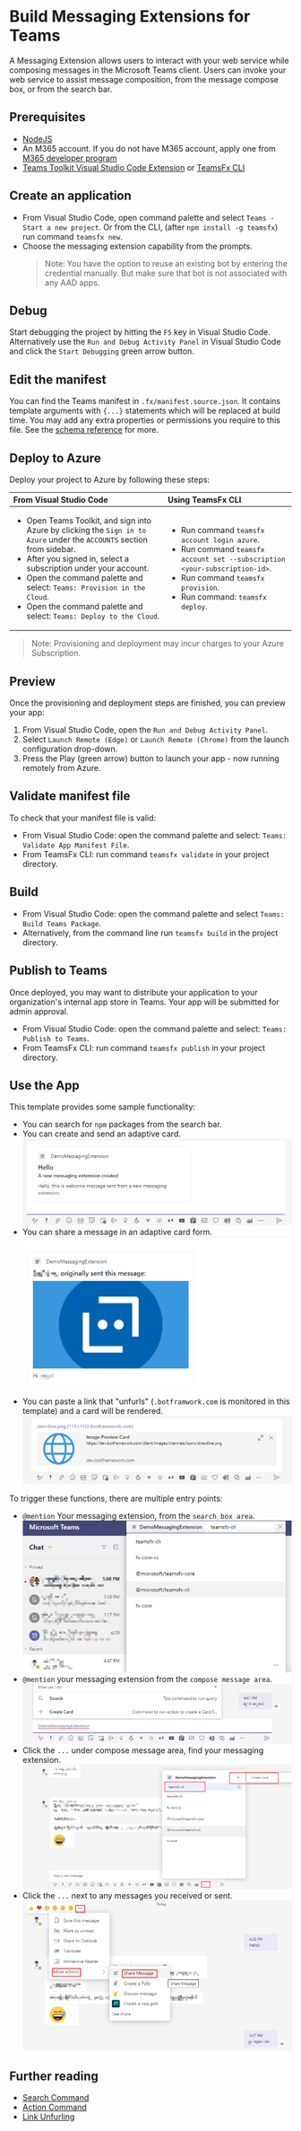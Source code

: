 # Build Messaging Extensions for Teams

A Messaging Extension allows users to interact with your web service while composing messages in the Microsoft Teams client. Users can invoke your web service to assist message composition, from the message compose box, or from the search bar.

## Prerequisites

- [NodeJS](https://nodejs.org/en/)
- An M365 account. If you do not have M365 account, apply one from [M365 developer program](https://developer.microsoft.com/en-us/microsoft-365/dev-program)
- [Teams Toolkit Visual Studio Code Extension](https://aka.ms/teams-toolkit) or [TeamsFx CLI](https://aka.ms/teamsfx-cli)

## Create an application

- From Visual Studio Code, open command palette and select `Teams - Start a new project`. Or from the CLI, (after `npm install -g teamsfx`) run command `teamsfx new`.
- Choose the messaging extension capability from the prompts.
  > Note: You have the option to reuse an existing bot by entering the credential manually. But make sure that bot is not associated with any AAD apps.

## Debug

Start debugging the project by hitting the `F5` key in Visual Studio Code. Alternatively use the `Run and Debug Activity Panel` in Visual Studio Code and click the `Start Debugging` green arrow button.

## Edit the manifest

You can find the Teams manifest in `.fx/manifest.source.json`. It contains template arguments with `{...}` statements which will be replaced at build time. You may add any extra properties or permissions you require to this file. See the [schema reference](https://docs.microsoft.com/en-us/microsoftteams/platform/resources/schema/manifest-schema) for more.

## Deploy to Azure

Deploy your project to Azure by following these steps:

| From Visual Studio Code                                                                                                                                                                                                                                                                                                                                                     | Using TeamsFx CLI                                                                                                                                                                                                            |
| :---------------------------------------------------------------------------------------------------------------------------------------------------------------------------------------------------------------------------------------------------------------------------------------------------------------------------------------------------------------------- | :--------------------------------------------------------------------------------------------------------------------------------------------------------------------------------------------------------------------------- |
| <ul><li>Open Teams Toolkit, and sign into Azure by clicking the `Sign in to Azure` under the `ACCOUNTS` section from sidebar.</li> <li>After you signed in, select a subscription under your account.</li><li>Open the command palette and select: `Teams: Provision in the Cloud`.</li><li>Open the command palette and select: `Teams: Deploy to the Cloud`.</li></ul> | <ul> <li>Run command `teamsfx account login azure`.</li> <li>Run command `teamsfx account set --subscription <your-subscription-id>`.</li> <li> Run command `teamsfx provision`.</li> <li>Run command: `teamsfx deploy`. </li></ul> |

> Note: Provisioning and deployment may incur charges to your Azure Subscription.

## Preview

Once the provisioning and deployment steps are finished, you can preview your app:
1. From Visual Studio Code, open the `Run and Debug Activity Panel`.
1. Select `Launch Remote (Edge)` or `Launch Remote (Chrome)` from the launch configuration drop-down. 
1. Press the Play (green arrow) button to launch your app - now running remotely from Azure.

## Validate manifest file

To check that your manifest file is valid:

- From Visual Studio Code: open the command palette and select: `Teams: Validate App Manifest File`.
- From TeamsFx CLI: run command `teamsfx validate` in your project directory.

## Build

- From Visual Studio Code: open the command palette and select `Teams: Build Teams Package`.
- Alternatively, from the command line run `teamsfx build` in the project directory.

## Publish to Teams

Once deployed, you may want to distribute your application to your organization's internal app store in Teams. Your app will be submitted for admin approval.

- From Visual Studio Code: open the command palette and select: `Teams: Publish to Teams`.
- From TeamsFx CLI: run command `teamsfx publish` in your project directory.

## Use the App

This template provides some sample functionality:

- You can search for `npm` packages from the search bar.
- You can create and send an adaptive card.
  ![CreateCard](./images/AdaptiveCard.png)
- You can share a message in an adaptive card form.
  ![ShareMessage](./images/ShareMessage.png)
- You can paste a link that "unfurls" (`.botframwork.com` is monitored in this template) and a card will be rendered.
  ![ComposeArea](./images/LinkUnfurlingImage.png)

To trigger these functions, there are multiple entry points:

- `@mention` Your messaging extension, from the `search box area`.
  ![AtBotFromSearch](./images/AtBotFromSearch.png)
- `@mention` your messaging extension from the `compose message area`.
  ![AtBotFromMessage](./images/AtBotInMessage.png)
- Click the `...` under compose message area, find your messaging extension.
  ![ComposeArea](./images/ThreeDot.png)
- Click the `...` next to any messages you received or sent.
  ![ComposeArea](./images/ThreeDotOnMessage.png)

## Further reading

- [Search Command](https://docs.microsoft.com/en-us/microsoftteams/platform/messaging-extensions/how-to/search-commands/define-search-command)
- [Action Command](https://docs.microsoft.com/en-us/microsoftteams/platform/messaging-extensions/how-to/action-commands/define-action-command)
- [Link Unfurling](https://docs.microsoft.com/en-us/microsoftteams/platform/messaging-extensions/how-to/link-unfurling?tabs=dotnet)

